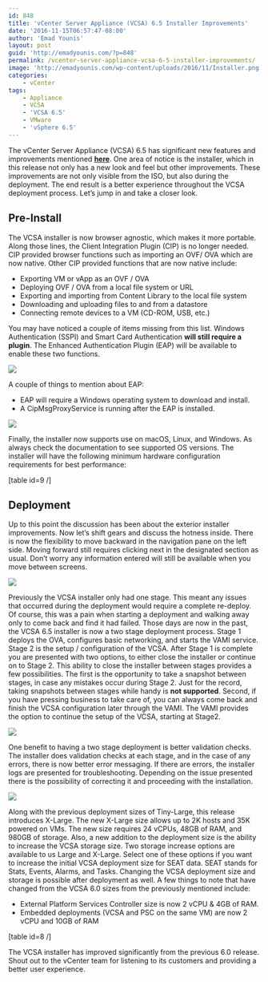 ```yaml
---
id: 848
title: 'vCenter Server Appliance (VCSA) 6.5 Installer Improvements'
date: '2016-11-15T06:57:47-08:00'
author: 'Emad Younis'
layout: post
guid: 'http://emadyounis.com/?p=848'
permalink: /vcenter-server-appliance-vcsa-6-5-installer-improvements/
image: 'http://emadyounis.com/wp-content/uploads/2016/11/Installer.png'
categories:
    - vCenter
tags:
    - Appliance
    - VCSA
    - 'VCSA 6.5'
    - VMware
    - 'vSphere 6.5'
---
```


The vCenter Server Appliance (VCSA) 6.5 has significant new features and improvements mentioned **[here](http://emadyounis.com/vcenter/vcenter-server-appliance-vcsa-6-5-whats-new-rundown/)**. One area of notice is the installer, which in this release not only has a new look and feel but other improvements. These improvements are not only visible from the ISO, but also during the deployment. The end result is a better experience throughout the VCSA deployment process. Let’s jump in and take a closer look.

## Pre-Install

The VCSA installer is now browser agnostic, which makes it more portable. Along those lines, the Client Integration Plugin (CIP) is no longer needed. CIP provided browser functions such as importing an OVF/ OVA which are now native. Other CIP provided functions that are now native include:

- Exporting VM or vApp as an OVF / OVA
- Deploying OVF / OVA from a local file system or URL
- Exporting and importing from Content Library to the local file system
- Downloading and uploading files to and from a datastore
- Connecting remote devices to a VM (CD-ROM, USB, etc.)

You may have noticed a couple of items missing from this list. Windows Authentication (SSPI) and Smart Card Authentication **will still require a plugin**. The Enhanced Authentication Plugin (EAP) will be available to enable these two functions.

[![](https://younise.github.io/assets/img/2016/11/Installer-EAP-1024x577.png?resize=1024%2C577)](https://younise.github.io/assets/img/2016/11/Installer-EAP.png)

A couple of things to mention about EAP:

- EAP will require a Windows operating system to download and install.
- A CipMsgProxyService is running after the EAP is installed.

[![](https://younise.github.io/assets/img/2016/11/Installer-2.png?resize=1117%2C215)](https://younise.github.io/assets/img/2016/11/Installer-2.png)

Finally, the installer now supports use on macOS, Linux, and Windows. As always check the documentation to see supported OS versions. The installer will have the following minimum hardware configuration requirements for best performance:

\[table id=9 /\]

## Deployment

Up to this point the discussion has been about the exterior installer improvements. Now let’s shift gears and discuss the hotness inside. There is now the flexibility to move backward in the navigation pane on the left side. Moving forward still requires clicking next in the designated section as usual. Don’t worry any information entered will still be available when you move between screens.

[![](https://younise.github.io/assets/img/2016/11/Installer-NavigationPane.png?resize=956%2C494)](https://younise.github.io/assets/img/2016/11/Installer-NavigationPane.png)

Previously the VCSA installer only had one stage. This meant any issues that occurred during the <span class="gr-progress">deployment</span> would require a complete re-deploy. Of <span class="gr-progress">course</span>, this was a pain when starting a deployment and walking away only to come back and find it had failed. Those days are now in the past, the VCSA 6.5 installer is now a two stage deployment process. Stage 1 deploys the OVA, configures basic networking, and starts the VAMI service. Stage 2 is the setup / configuration of the VCSA. After Stage 1 is complete you are presented with two options, to either close the installer or continue on to Stage 2. This ability to close the installer between stages provides a few possibilities. The first is the opportunity to take a snapshot between stages, in case any mistakes occur during Stage 2. Just for the record, taking snapshots between stages while handy is **not supported**. Second, if you have pressing business to take care of, you can always come back and finish the VCSA configuration later through the VAMI. The VAMI provides the option to continue the setup of the VCSA, starting at Stage2.

[![](https://younise.github.io/assets/img/2016/11/VAMI-Installer.png?resize=1097%2C613)](https://younise.github.io/assets/img/2016/11/VAMI-Installer.png)

One benefit to having a two stage deployment is better validation checks. The installer does validation checks at each stage, and in the case of any errors, there is now better error messaging. If there are errors, the installer logs are presented for troubleshooting. Depending on the issue presented there is the possibility of correcting it and proceeding with the installation.

[![](https://younise.github.io/assets/img/2016/11/Installer-err.png?resize=937%2C104)](https://younise.github.io/assets/img/2016/11/Installer-err.png)

Along with the previous deployment sizes of Tiny-Large, this release introduces X-Large. The new X-Large size allows up to 2K hosts and 35K powered on VMs. The new size requires 24 vCPUs, 48GB of RAM, and 980GB of storage. Also, a new addition to the deployment size is the ability to increase the VCSA storage size. Two storage increase options are available to us Large and X-Large. Select one of these options if you want to increase the initial VCSA deployment size for SEAT data. SEAT stands for Stats, Events, Alarms, and Tasks. Changing the VCSA deployment size and storage is possible after deployment as well. A few things to note that have changed from the VCSA 6.0 sizes from the previously mentioned include:

- External Platform Services Controller size is now 2 vCPU &amp; 4GB of RAM.
- Embedded deployments (VCSA and PSC on the same VM) are now 2 vCPU and 10GB of RAM

\[table id=8 /\]

The VCSA installer has improved significantly from the previous 6.0 release. Shout out to the vCenter team for listening to its customers and providing a better user experience.
